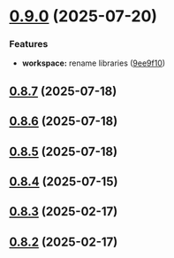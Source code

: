 # [0.9.0](https://github.com/jucian0/turboversion/compare/v0.8.7...v0.9.0) (2025-07-20)


### Features

* **workspace:** rename libraries ([9ee9f10](https://github.com/jucian0/turboversion/commit/9ee9f10ff399984310b8a9ab8947f4cdc8339729))



## [0.8.7](https://github.com/jucian0/turboversion/compare/v0.8.6...v0.8.7) (2025-07-18)



## [0.8.6](https://github.com/jucian0/turboversion/compare/v0.8.5...v0.8.6) (2025-07-18)



## [0.8.5](https://github.com/jucian0/turboversion/compare/v0.8.4...v0.8.5) (2025-07-18)



## [0.8.4](https://github.com/jucian0/turboversion/compare/v0.8.3...v0.8.4) (2025-07-15)



## [0.8.3](https://github.com/jucian0/turboversion/compare/v0.8.2...v0.8.3) (2025-02-17)



## [0.8.2](https://github.com/jucian0/turboversion/compare/v0.8.1...v0.8.2) (2025-02-17)



